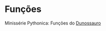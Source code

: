 # Funções
Minissérie Pythonica: Funções do [Dunossauro](https://www.youtube.com/watch?v=xR57ED4DfFY&list=PLOQgLBuj2-3LRIKxqcse1EL4hXhUFuHsR)
